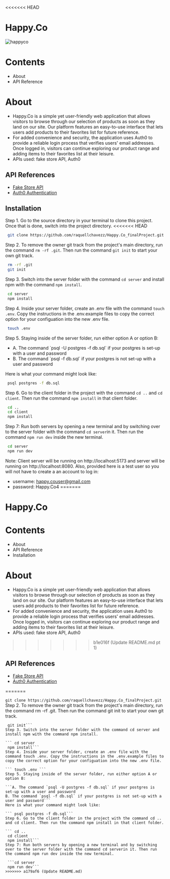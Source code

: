 <<<<<<< HEAD
# Happy.Co 
![happyco](https://github.com/raquellchavezz/Happy.Co_finalProject/assets/119717206/6ccc4332-f077-46de-8d24-333333391dbf)

# Contents
* About
* API Reference
# About
* Happy.Co is a simple yet user-friendly web application that allows visitors to browse through our selection of products as soon as they land on our site. Our platform features an easy-to-use interface that lets users add products to their favorites list for future reference.
* For added convenience and security, the application uses Auth0 to provide a reliable login process that verifies users' email addresses. Once logged in, visitors can continue exploring our product range and adding items to their favorites list at their leisure.
* APIs used: fake store API, Auth0

## API References 
  <ul>
        <li><a href="https://fakestoreapi.com/">Fake Store API</a></li>
        <li><a href="https://auth0.com/docs">Auth0 Authentication</a></li>
    </ul>
 
## Installation
Step 1. Go to the source directory in your terminal to clone this project. Once that is done, switch into the project directory.
<<<<<<< HEAD
```bash
 git clone https://github.com/raquellchavezz/Happy.Co_finalProject.git
```

Step 2. To remove the owner git track from the project's main directory, run the command `rm -rf .git`. Then run the command `git init` to start your own git track.
```bash
 rm -rf .git
 git init
```

Step 3. Switch into the server folder with the command `cd server` and install npm with the command `npm install`.
```bash
 cd server
 npm install
```

Step 4. Inside your server folder, create an .env file with the command `touch .env`. Copy the instructions in the .env.example files to copy the correct option for your configuation into the new .env file. 
```bash
 touch .env
```

Step 5. Staying inside of the server folder, run either option A or option B:
<ul>
 <li>A. The command `psql -U postgres -f db.sql` if your postgres is set-up with a user and password</li>
 <li>B. The command `psql -f db.sql` if your postgres is not set-up with a user and password</li>
</ul>

Here is what your command might look like:

```bash
 psql postgres -f db.sql
```
Step 6. Go to the client folder in the project with the command `cd ..` and `cd client`. Then run the command `npm install` in that client folder.
```bash
 cd .. 
 cd client
 npm install
```

Step 7: Run both servers by opening a new terminal and by switching over to the server folder with the command `cd server`in it. Then run the command `npm run dev` inside the new terminal. 
```bash
 cd server
 npm run dev
```
Note: Client server will be running on http://localhost:5173 and server will be running on http://localhost:8080.
Also, provided here is a test user so you will not have to create a an account to log in: 
* username: happy.couser@gmail.com
* password: Happy.Co4
=======

# Happy.Co 
# Contents
* About
* API Reference
* Installation
# About
* Happy.Co is a simple yet user-friendly web application that allows visitors to browse through our selection of products as soon as they land on our site. Our platform features an easy-to-use interface that lets users add products to their favorites list for future reference.
* For added convenience and security, the application uses Auth0 to provide a reliable login process that verifies users' email addresses. Once logged in, visitors can continue exploring our product range and adding items to their favorites list at their leisure.
* APIs used: fake store API, Auth0
>>>>>>> b1e016f (Update README.md pt 1)

## API References 
  <ul>
        <li><a href="https://fakestoreapi.com/">Fake Store API</a></li>
        <li><a href="https://auth0.com/docs">Auth0 Authentication</a></li>
    </ul>
=======

 ```git clone https://github.com/raquellchavezz/Happy.Co_finalProject.git```
Step 2. To remove the owner git track from the project's main directory, run the command rm -rf .git. Then run the command git init to start your own git track.

``` rm -rf .git
 git init```
Step 3. Switch into the server folder with the command cd server and install npm with the command npm install.

``` cd server
 npm install```
Step 4. Inside your server folder, create an .env file with the command touch .env. Copy the instructions in the .env.example files to copy the correct option for your configuation into the new .env file.

``` touch .env ```
Step 5. Staying inside of the server folder, run either option A or option B:

```A. The command `psql -U postgres -f db.sql` if your postgres is set-up with a user and password
B. The command `psql -f db.sql` if your postgres is not set-up with a user and password```
Here is what your command might look like:

``` psql postgres -f db.sql```
Step 6. Go to the client folder in the project with the command cd .. and cd client. Then run the command npm install in that client folder.

``` cd .. 
 cd client
 npm install```
Step 7: Run both servers by opening a new terminal and by switching over to the server folder with the command cd serverin it. Then run the command npm run dev inside the new terminal.

 ```cd server
 npm run dev```
>>>>>>> a179af6 (Update README.md)
